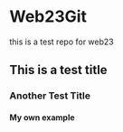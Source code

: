 # Web23Git
this is a test repo for web23 

## This is a test title

### Another Test Title

#### My own example 
